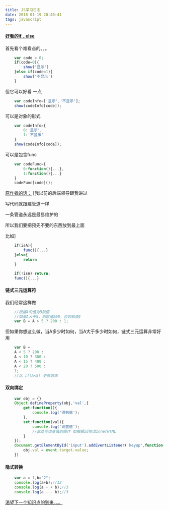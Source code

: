 ```yaml
---
title: JS学习日志
date: 2018-01-19 20:40:41
tags: javascript
---
```


#### [好看的if...else](https://mp.weixin.qq.com/s/cInFsWjCRGtKnZ17IfFXUw)
首先看个难看点的。。。

```javascript
    var code = 0;
    if(code=0){
        show('显示')
    }else if(code=1){
        show('不显示')
    }
```
但它可以好看 一点
```javascript
    var codeInfo=['显示','不显示'];
    show(codeInfo[code]);
```
<!--more-->
可以是对象的形式
```javascript
    var codeInfo={
        0:'显示',
        1:'不显示'
    }
    show(codeInfo[code]);
```
可以是包含func
```javascript
    var codeFunc={
        0:function(){...},
        1:function(){...}
    }
    codeFunc[code]();
```
[原作者的话：](https://mp.weixin.qq.com/s/cInFsWjCRGtKnZ17IfFXUw)
[我以前的后端领导跟我讲过

写代码就跟建管道一样

一条管道永远是最易维护的

所以我们要把预先不要的东西放到最上面

比如]

```javascript
    if(isA){
        func(){...}
    }else{
        return
    }

    if(!isA) return;
    func(){...}
```

#### 链式三元运算符
我们经常这样做
```javascript
    //根据A的值为B赋值
    //如果A大于5，则赋值200，否则赋值1
    var B = A > 5 ? 200 : 1;
```
但如果你想这么做，当A多少时如何，当A大于多少时如何，链式三元运算非常好用
```javascript
    var B = 
    A < 5 ? 200 : 
    A < 10 ? 300 :
    A < 15 ? 400 :
    A < 20 ? 500 :
    1;
    //比 if(A<5) 更有效率
```

#### 双向绑定
```javascript
    var obj = {}
    Object.defineProperty(obj,'val',{
        get:function(){
            console.log('得到值');
        },
        set:function(val){
            console.log('设置值');
            //此处写改变值的操作 如根据id修改innerHTML
        }
    });
    document.getElementById('input').addEventListener('keyup',function(){
        obj.val = event.target.value;
    })
```

#### 隐式转换
```javascript
    var a = 1,b="2";
    console.log(a+b);//12
    console.log(a + + b);//3
    console.log(a - - b);//3
```






[渴望下一个知识点的到来。。。](/)